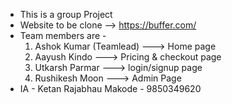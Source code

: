 - This is a group Project
- Website to be clone --> https://buffer.com/
- Team members are -
  1. Ashok Kumar (Teamlead) ---> Home page
  2. Aayush Kindo ---> Pricing & checkout page
  3. Utkarsh Parmar ---> login/signup page
  4. Rushikesh Moon ---> Admin Page
- IA - Ketan Rajabhau Makode - 9850349620
